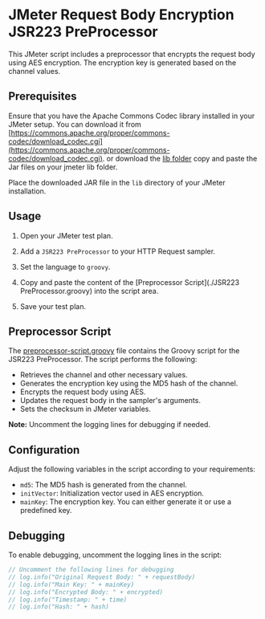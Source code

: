 # JMeter Request Body Encryption JSR223 PreProcessor

This JMeter script includes a preprocessor that encrypts the request body using AES encryption. The encryption key is generated based on the channel values.

## Prerequisites

Ensure that you have the Apache Commons Codec library installed in your JMeter setup. You can download it from [https://commons.apache.org/proper/commons-codec/download_codec.cgi](https://commons.apache.org/proper/commons-codec/download_codec.cgi). or download the [lib folder](./lib) copy and paste the Jar files on your jmeter lib folder.

Place the downloaded JAR file in the `lib` directory of your JMeter installation.

## Usage

1. Open your JMeter test plan.

2. Add a `JSR223 PreProcessor` to your HTTP Request sampler.

3. Set the language to `groovy`.

4. Copy and paste the content of the [Preprocessor Script](./JSR223 PreProcessor.groovy) into the script area.

5. Save your test plan.

## Preprocessor Script

The [preprocessor-script.groovy](./preprocessor-script.groovy) file contains the Groovy script for the JSR223 PreProcessor. The script performs the following:

- Retrieves the channel and other necessary values.
- Generates the encryption key using the MD5 hash of the channel.
- Encrypts the request body using AES.
- Updates the request body in the sampler's arguments.
- Sets the checksum in JMeter variables.

**Note:** Uncomment the logging lines for debugging if needed.

## Configuration

Adjust the following variables in the script according to your requirements:

- `md5`: The MD5 hash is generated from the channel.
- `initVector`: Initialization vector used in AES encryption.
- `mainKey`: The encryption key. You can either generate it or use a predefined key.

## Debugging

To enable debugging, uncomment the logging lines in the script:

```groovy
// Uncomment the following lines for debugging
// log.info("Original Request Body: " + requestBody)
// log.info("Main Key: " + mainKey)
// log.info("Encrypted Body: " + encrypted)
// log.info("Timestamp: " + time)
// log.info("Hash: " + hash)

